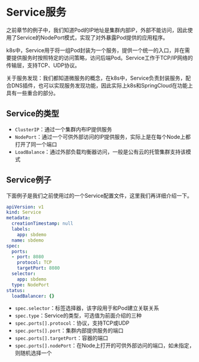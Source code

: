 # Service服务

之前章节的例子中，我们知道Pod的IP地址是集群内部IP，外部不能访问，因此使用了Service的NodePort模式，实现了对外暴露Pod提供的应用程序。

k8s中，Service用于将一组Pod封装为一个服务，提供一个统一的入口，并在需要提供服务时按照特定的访问策略，访问后端Pod。Service工作于TCP/IP网络的传输层，支持TCP、UDP协议。

关于服务发现：我们都知道微服务的概念，在k8s中，Service负责封装服务，配合DNS插件，也可以实现服务发现功能，因此实际上k8s和SpringCloud在功能上具有一些重合的部分。

## Service的类型

* `ClusterIP`：通过一个集群内布IP提供服务
* `NodePort`：通过一个可供外部访问的IP提供服务，实际上是在每个Node上都打开了同一个端口
* `LoadBalance`：通过外部负载均衡器访问，一般是公有云的托管集群支持该模式

## Service例子

下面例子是我们之前使用过的一个Service配置文件，这里我们再详细介绍一下。

```yml
apiVersion: v1
kind: Service
metadata:
  creationTimestamp: null
  labels:
    app: sbdemo
  name: sbdemo
spec:
  ports:
  - port: 8080
    protocol: TCP
    targetPort: 8080
  selector:
    app: sbdemo
  type: NodePort
status:
  loadBalancer: {}
```

* `spec.selector`：标签选择器，该字段用于和Pod建立关联关系
* `spec.type`：Service的类型，可选值为前面介绍的三种
* `spec.ports[].protocol`：协议，支持TCP或UDP
* `spec.ports[].port`：集群内部提供服务的端口
* `spec.ports[].targetPort`：容器的端口
* `spec.ports[].nodePort`：在Node上打开的可供外部访问的端口，如未指定，则随机选择一个
